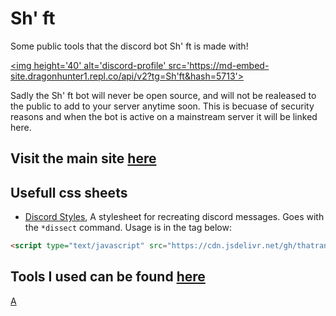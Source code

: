 # Sh' ft
Some public tools that the discord bot Sh' ft is made with!

<a href='https://google.com'><img height='40' alt='discord-profile' src='https://md-embed-site.dragonhunter1.repl.co/api/v2?tg=Sһ'ft&hash=5713'></a>


Sadly the Sh' ft bot will never be open source, and will not be realeased to the public to add to your server anytime soon. This is becuase of security reasons and when the bot is active on a mainstream server it will be linked here.
## Visit the main site [here](https://thatrandomperson5.github.io/Sh-ft/)


## Usefull css sheets
* [Discord Styles](https://github.com/thatrandomperson5/Sh-ft/tree/main/css), A stylesheet for recreating discord messages. Goes with the `*dissect` command. Usage is in the tag below:
```html
<script type="text/javascript" src="https://cdn.jsdelivr.net/gh/thatrandomperson5/Sh-ft@21bfe82/css/init.js"></script>
```

## Tools I used can be found [here](https://github.com/thatrandomperson5/Sh-ft/tree/main/tools%20galore)


<a href="./index.html/">A</a>

         
